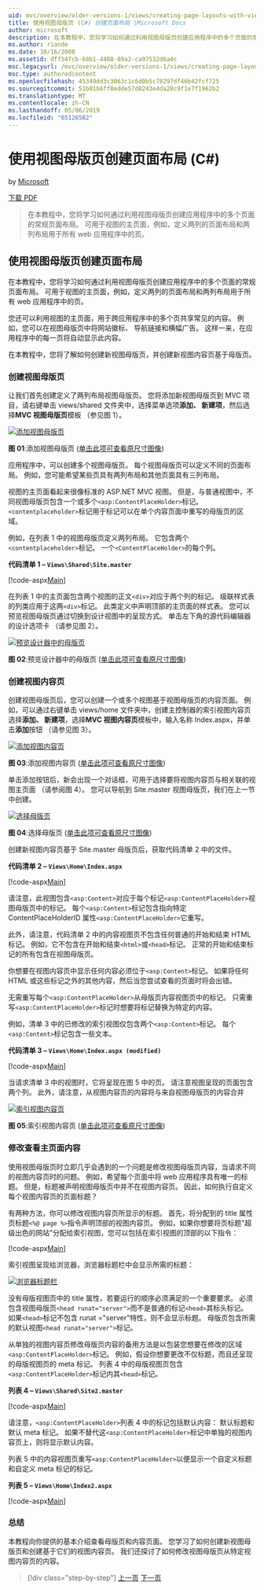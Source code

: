 ```yaml
---
uid: mvc/overview/older-versions-1/views/creating-page-layouts-with-view-master-pages-cs
title: 使用视图母版页 (C#) 创建页面布局 |Microsoft Docs
author: microsoft
description: 在本教程中，您将学习如何通过利用视图母版页创建应用程序中的多个页面的常规页面布局。 可以使用...
ms.author: riande
ms.date: 10/16/2008
ms.assetid: dff54fcb-68b1-4488-89a2-ca97532d6a4c
msc.legacyurl: /mvc/overview/older-versions-1/views/creating-page-layouts-with-view-master-pages-cs
msc.type: authoredcontent
ms.openlocfilehash: 45349dd3c3063c1c6d0b5c78297df46b42fcf725
ms.sourcegitcommit: 51b01b6ff8edde57d8243e4da28c9f1e7f1962b2
ms.translationtype: MT
ms.contentlocale: zh-CN
ms.lasthandoff: 05/06/2019
ms.locfileid: "65126582"
---
```

# <a name="creating-page-layouts-with-view-master-pages-c"></a>使用视图母版页创建页面布局 (C#)

by [Microsoft](https://github.com/microsoft)

[下载 PDF](http://download.microsoft.com/download/e/f/3/ef3f2ff6-7424-48f7-bdaa-180ef64c3490/ASPNET_MVC_Tutorial_12_CS.pdf)

> 在本教程中，您将学习如何通过利用视图母版页创建应用程序中的多个页面的常规页面布局。 可用于视图的主页面，例如，定义两列的页面布局和两列布局用于所有 web 应用程序中的页。

## <a name="creating-page-layouts-with-view-master-pages"></a>使用视图母版页创建页面布局

在本教程中，您将学习如何通过利用视图母版页创建应用程序中的多个页面的常规页面布局。 可用于视图的主页面，例如，定义两列的页面布局和两列布局用于所有 web 应用程序中的页。

您还可以利用视图的主页面，用于跨应用程序中的多个页共享常见的内容。 例如，您可以在视图母版页中将网站徽标、 导航链接和横幅广告。 这样一来，在应用程序中的每一页将自动显示此内容。

在本教程中，您将了解如何创建新视图母版页，并创建新视图内容页基于母版页。

### <a name="creating-a-view-master-page"></a>创建视图母版页

让我们首先创建定义了两列布局视图母版页。 您将添加新视图母版页到 MVC 项目，请右键单击 views/shared 文件夹中，选择菜单选项**添加、 新建项**，然后选择**MVC 视图母版页**模板 （参见图 1）。

[![添加视图母版页](creating-page-layouts-with-view-master-pages-cs/_static/image2.png)](creating-page-layouts-with-view-master-pages-cs/_static/image1.png)

**图 01**:添加视图母版页 ([单击此项可查看原尺寸图像](creating-page-layouts-with-view-master-pages-cs/_static/image3.png))

应用程序中，可以创建多个视图母版页。 每个视图母版页可以定义不同的页面布局。 例如，您可能希望某些页具有两列布局和其他页面具有三列布局。

视图的主页面看起来很像标准的 ASP.NET MVC 视图。 但是，与普通视图中，不同视图母版页包含一个或多个`<asp:ContentPlaceHolder>`标记。 `<contentplaceholder>`标记用于标记可以在单个内容页面中重写的母版页的区域。

例如，在列表 1 中的视图母版页定义两列布局。 它包含两个`<contentplaceholder>`标记。 一个`<ContentPlaceHolder>`的每个列。

**代码清单 1 – `Views\Shared\Site.master`**

[!code-aspx[Main](creating-page-layouts-with-view-master-pages-cs/samples/sample1.aspx)]

在列表 1 中的主页面包含两个视图的正文`<div>`对应于两个列的标记。 级联样式表的列类应用于这两`<div>`标记。 此类定义中声明顶部的主页面的样式表。 您可以预览视图母版页通过切换到设计视图中的呈现方式。 单击左下角的源代码编辑器的设计选项卡 （请参见图 2）。

[![预览设计器中的母版页](creating-page-layouts-with-view-master-pages-cs/_static/image5.png)](creating-page-layouts-with-view-master-pages-cs/_static/image4.png)

**图 02**:预览设计器中的母版页 ([单击此项可查看原尺寸图像](creating-page-layouts-with-view-master-pages-cs/_static/image6.png))

### <a name="creating-a-view-content-page"></a>创建视图内容页

创建视图母版页后，您可以创建一个或多个视图基于视图母版页的内容页面。 例如，可以通过右键单击 views/home 文件夹中，创建主控制器的索引视图内容页选择**添加、 新建项**，选择**MVC 视图内容页**模板中，输入名称 Index.aspx，并单击**添加**按钮 （请参见图 3）。

[![添加视图内容页](creating-page-layouts-with-view-master-pages-cs/_static/image8.png)](creating-page-layouts-with-view-master-pages-cs/_static/image7.png)

**图 03**:添加视图内容页 ([单击此项可查看原尺寸图像](creating-page-layouts-with-view-master-pages-cs/_static/image9.png))

单击添加按钮后，新会出现一个对话框，可用于选择要将视图内容页与相关联的视图主页面 （请参阅图 4）。 您可以导航到 Site.master 视图母版页，我们在上一节中创建。

[![选择母版页](creating-page-layouts-with-view-master-pages-cs/_static/image11.png)](creating-page-layouts-with-view-master-pages-cs/_static/image10.png)

**图 04**:选择母版页 ([单击此项可查看原尺寸图像](creating-page-layouts-with-view-master-pages-cs/_static/image12.png))

创建新视图内容页基于 Site.master 母版页后，获取代码清单 2 中的文件。

**代码清单 2 – `Views\Home\Index.aspx`**

[!code-aspx[Main](creating-page-layouts-with-view-master-pages-cs/samples/sample2.aspx)]

请注意，此视图包含`<asp:Content>`对应于每个标记`<asp:ContentPlaceHolder>`视图母版页中的标记。 每个`<asp:Content>`标记包含指向特定 ContentPlaceHolderID 属性`<asp:ContentPlaceHolder>`它重写。

此外，请注意，代码清单 2 中的内容视图页不包含任何普通的开始和结束 HTML 标记。 例如，它不包含在开始和结束`<html>`或`<head>`标记。 正常的开始和结束标记的所有包含在视图母版页。

你想要在视图内容页中显示任何内容必须位于`<asp:Content>`标记。 如果将任何 HTML 或这些标记之外的其他内容，然后当您尝试查看的页面时将会出错。

无需重写每个`<asp:ContentPlaceHolder>`从母版页内容视图页中的标记。 只需重写`<asp:ContentPlaceHolder>`标记时想要将标记替换为特定的内容。

例如，清单 3 中的已修改的索引视图仅包含两个`<asp:Content>`标记。 每个`<asp:Content>`标记包含一些文本。

**代码清单 3 – `Views\Home\Index.aspx (modified)`**

[!code-aspx[Main](creating-page-layouts-with-view-master-pages-cs/samples/sample3.aspx)]

当请求清单 3 中的视图时，它将呈现在图 5 中的页。 请注意视图呈现的页面包含两个列。 此外，请注意，从视图内容页的内容将与来自视图母版页的内容合并

[![索引视图内容页](creating-page-layouts-with-view-master-pages-cs/_static/image14.png)](creating-page-layouts-with-view-master-pages-cs/_static/image13.png)

**图 05**:索引视图内容页 ([单击此项可查看原尺寸图像](creating-page-layouts-with-view-master-pages-cs/_static/image15.png))

### <a name="modifying-view-master-page-content"></a>修改查看主页面内容

使用视图母版页时立即几乎会遇到的一个问题是修改视图母版页内容，当请求不同的视图内容页时的问题。 例如，希望每个页面中将 web 应用程序具有唯一的标题。 但是，标题被声明视图母版页中并不在视图内容页。 因此，如何执行自定义每个视图内容页的页面标题？

有两种方法，你可以修改视图内容页所显示的标题。 首先，将分配到的 title 属性页标题`<%@ page %>`指令声明顶部的视图内容页。 例如，如果你想要将页标题"超级出色的网站"分配给索引视图，您可以包括在索引视图的顶部的以下指令：

[!code-aspx[Main](creating-page-layouts-with-view-master-pages-cs/samples/sample4.aspx)]

索引视图呈现给浏览器，浏览器标题栏中会显示所需的标题：

[![浏览器标题栏](creating-page-layouts-with-view-master-pages-cs/_static/image17.png)](creating-page-layouts-with-view-master-pages-cs/_static/image16.png)

没有母版视图页中的 title 属性，若要运行的顺序必须满足的一个重要要求。 必须包含视图母版页`<head runat="server">`而不是普通的标记`<head>`其标头标记。 如果`<head>`标记不包含 runat ="server"特性，则不会显示标题。 母版页包含所需的默认视图`<head runat="server">`标记。

从单独的视图内容页修改母版页内容的备用方法是以包装您想要在修改的区域`<asp:ContentPlaceHolder>`标记。 例如，假设你想要更改不仅标题，而且还呈现的母版视图页的 meta 标记。 列表 4 中的母版视图页包含`<asp:ContentPlaceHolder>`标记内其`<head>`标记。

**列表 4 – `Views\Shared\Site2.master`**

[!code-aspx[Main](creating-page-layouts-with-view-master-pages-cs/samples/sample5.aspx)]

请注意，`<asp:ContentPlaceHolder>`列表 4 中的标记包括默认内容： 默认标题和默认 meta 标记。 如果不替代这`<asp:ContentPlaceHolder>`标记中单独的视图内容页上，则将显示默认内容。

列表 5 中的内容视图页重写`<asp:ContentPlaceHolder>`以便显示一个自定义标题和自定义 meta 标记的标记。

**列表 5 – `Views\Home\Index2.aspx`**

[!code-aspx[Main](creating-page-layouts-with-view-master-pages-cs/samples/sample6.aspx)]

### <a name="summary"></a>总结

本教程向你提供的基本介绍查看母版页和内容页面。 您学习了如何创建新视图母版页和创建基于它们的视图内容页。 我们还探讨了如何修改视图母版页从特定视图内容页的内容。

> [!div class="step-by-step"]
> [上一页](using-the-tagbuilder-class-to-build-html-helpers-cs.md)
> [下一页](passing-data-to-view-master-pages-cs.md)
